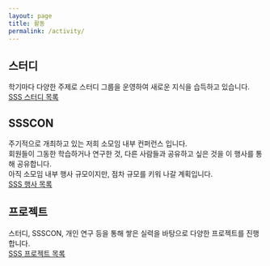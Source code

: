 ```yaml
---
layout: page
title: 활동
permalink: /activity/
---
```


## 스터디
학기마다 다양한 주제로 스터디 그룹을 운영하여 새로운 지식을 습득하고 있습니다.   
[SSS 스터디 목록](https://skhu-sss.github.io/wiki/studies/)

## SSSCON
주기적으로 개최하고 있는 저희 소모임 내부 컨퍼런스 입니다.   
회원들이 그동한 학습하거나 연구한 것, 다른 사람들과 공유하고 싶은 것을 이 행사를 통해 공유합니다.   
아직 소모임 내부 행사 규모이지만, 점차 규모를 키워 나갈 계획입니다.   
[SSS 행사 목록](https://skhu-sss.github.io/wiki/events/)

## 프로젝트
스터디, SSSCON, 개인 연구 등을 통해 쌓은 실력을 바탕으로 다양한 프로젝트를 진행합니다.   
[SSS 프로젝트 목록](https://skhu-sss.github.io/wiki/projects/)
